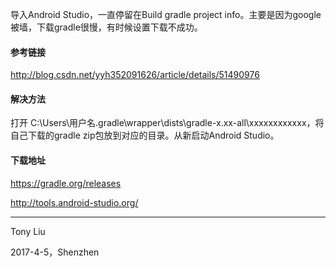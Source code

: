 导入Android Studio，一直停留在Build gradle project info。主要是因为google被墙，下载gradle很慢，有时候设置下载不成功。

#### 参考链接

http://blog.csdn.net/yyh352091626/article/details/51490976

#### 解决方法

打开 C:\Users\用户名\.gradle\wrapper\dists\gradle-x.xx-all\xxxxxxxxxxxx，将自己下载的gradle zip包放到对应的目录。从新启动Android Studio。

#### 下载地址

https://gradle.org/releases

http://tools.android-studio.org/

---

Tony Liu

2017-4-5，Shenzhen